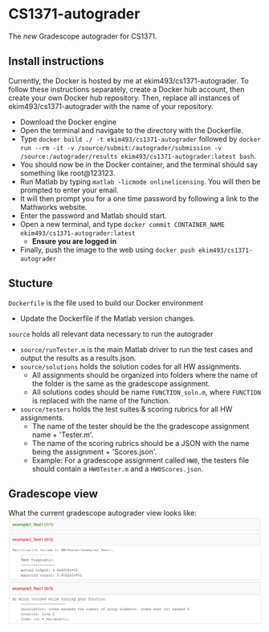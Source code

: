 # CS1371-autograder
The *new* Gradescope autograder for CS1371.
## Install instructions
Currently, the Docker is hosted by me at ekim493/cs1371-autograder. To follow these instructions separately, create a Docker hub account, then create your own Docker hub repository. Then, replace all instances of ekim493/cs1371-autograder with the name of your repository.
- Download the Docker engine
- Open the terminal and navigate to the directory with the Dockerfile.
- Type `docker build ./ -t ekim493/cs1371-autograder` followed by `docker run --rm -it -v /source/submit:/autograder/submission -v /source:/autograder/results ekim493/cs1371-autograder:latest bash`.
- You should now be in the Docker container, and the terminal should say something like root@123123.
- Run Matlab by typing `matlab -licmode onlinelicensing`. You will then be prompted to enter your email.
- It will then prompt you for a one time password by following a link to the Mathworks website.
- Enter the password and Matlab should start.
- Open a new terminal, and type `docker commit CONTAINER_NAME ekim493/cs1371-autograder:latest`
    - **Ensure you are logged in**
- Finally, push the image to the web using `docker push ekim493/cs1371-autograder`
## Stucture
`Dockerfile` is the file used to build our Docker environment
- Update the Dockerfile if the Matlab version changes.

`source` holds all relevant data necessary to run the autograder
- `source/runTester.m` is the main Matlab driver to run the test cases and output the results as a results.json.
- `source/solutions` holds the solution codes for all HW assignments. 
    - All assignments should be organized into folders where the name of the folder is the same as the gradescope assignment.
    - All solutions codes should be name `FUNCTION_soln.m`, where `FUNCTION` is replaced with the name of the function.
- `source/testers` holds the test suites & scoring rubrics for all HW assignments. 
    - The name of the tester should be the the gradescope assignment name + 'Tester.m'.
    - The name of the scoring rubrics should be a JSON with the name being the assignment + 'Scores.json'.
    - Example: For a gradescope assignment called `HW0`, the testers file should contain a `HW0Tester.m` and a `HW0Scores.json`.
## Gradescope view
What the current gradescope autograder view looks like:
![image](current_gradescope_view.png)


